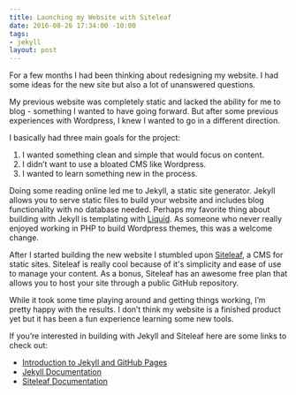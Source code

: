 ```yaml
---
title: Launching my Website with Siteleaf
date: 2016-08-26 17:34:00 -10:00
tags:
- jekyll
layout: post
---
```


For a few months I had been thinking about redesigning my website. I had some ideas for the new site but also a lot of unanswered questions.

My previous website was completely static and lacked the ability for me to blog - something I wanted to have going forward. But after some previous experiences with Wordpress, I knew I wanted to go in a different direction.

I basically had three main goals for the project:

1. I wanted something clean and simple that would focus on content.
2. I didn’t want to use a bloated CMS like Wordpress.
3. I wanted to learn something new in the process.

Doing some reading online led me to Jekyll, a static site generator. Jekyll allows you to serve static files to build your website and includes blog functionality with no database needed. Perhaps my favorite thing about building with Jekyll is templating with [Liquid](https://shopify.github.io/liquid/). As someone who never really enjoyed working in PHP to build Wordpress themes, this was a welcome change.

After I started building the new website I stumbled upon [Siteleaf](http://siteleaf.com), a CMS for static sites. Siteleaf is really cool because of it's simplicity and ease of use to manage your content. As a bonus, Siteleaf has an awesome free plan that allows you to host your site through a public GitHub repository. 

While it took some time playing around and getting things working, I’m pretty happy with the results. I don’t think my website is a finished product yet but it has been a fun experience learning some new tools.

If you’re interested in building with Jekyll and Siteleaf here are some links to check out:

* [Introduction to Jekyll and GitHub Pages](https://developmentseed.org/blog/2011/09/09/jekyll-github-pages/)
* [Jekyll Documentation](jekyllrb.com)
* [Siteleaf Documentation](http://learn.siteleaf.com/)